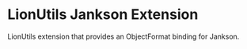 # LionUtils Jankson Extension
LionUtils extension that provides an ObjectFormat binding for Jankson.
